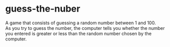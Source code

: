 # guess-the-nuber
A game that consists of guessing a random number between 1 and 100. \
As you try to guess the number, the computer tells you whether the number you entered is greater or less than the random number chosen by the computer.
